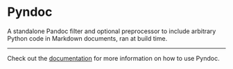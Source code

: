 # Pyndoc

A standalone Pandoc filter and optional preprocessor to include arbitrary Python code in Markdown documents, ran at build time.

---

Check out the [documentation](docs/docs.md) for more information on how to use Pyndoc.